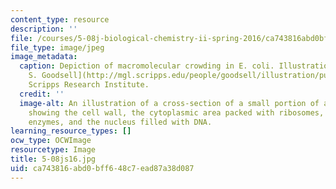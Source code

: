 ```yaml
---
content_type: resource
description: ''
file: /courses/5-08j-biological-chemistry-ii-spring-2016/ca743816abd0bff648c7ead87a38d087_5-08js16.jpg
file_type: image/jpeg
image_metadata:
  caption: Depiction of macromolecular crowding in E. coli. Illustration by [David
    S. Goodsell](http://mgl.scripps.edu/people/goodsell/illustration/public), the
    Scripps Research Institute.
  credit: ''
  image-alt: An illustration of a cross-section of a small portion of an E. coli cell,
    showing the cell wall, the cytoplasmic area packed with ribosomes, tRNA, mRNA,
    enzymes, and the nucleus filled with DNA.
learning_resource_types: []
ocw_type: OCWImage
resourcetype: Image
title: 5-08js16.jpg
uid: ca743816-abd0-bff6-48c7-ead87a38d087
---
```

